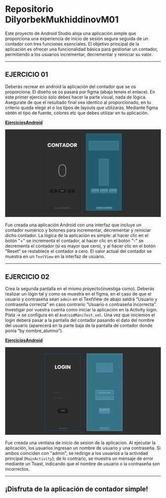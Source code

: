 # Repositorio DilyorbekMukhiddinovM01
Este proyecto de Android Studio aloja una aplicación simple que proporciona una experiencia de inicio de sesión segura seguida de un contador con tres funciones esenciales. El objetivo principal de la aplicación es ofrecer una funcionalidad básica para gestionar un contador, permitiendo a los usuarios incrementar, decrementar y reiniciar su valor.

***

## EJERCICIO 01
Deberás recrear en android la aplicación del contador que se os proporciona. El diseño se os pasará por figma (abajo teneis el enlace). En este primer ejercicio solo debes hacer la parte visual, nada de lógica. Asegurate de que el resultado final sea identico al proporcionado, en tu criterio queda elegir el o los tipos de layouts que utilizarás. Mediante figma obtén el tipo de fuente, colores etc que debes utilizar en tu aplicación.

**[EjerciciosAndroid](https://www.figma.com/file/81Q9MRTXxY0lega1H7OPwr/EjeciciosAndroid?type=design&node-id=0%3A1&mode=design&t=QnfFnLzeeeTieqMl-1)**

![DilyorbekMukhiddinovM01_contador](https://github.com/eXdesy/DilyorbekMukhiddinovM01/blob/main/img/DilyorbekMukhiddinovM01_contador.png)

Fue creada una aplicación Android con una interfaz que incluye un contador numérico y botones para incrementar, decrementar y reiniciar dicho contador. La lógica de la aplicación es simple: al hacer clic en el botón "+" se incrementa el contador, al hacer clic en el botón "-" se decrementa el contador (si es mayor que cero), y al hacer clic en el botón "Reset" se restablece el contador a cero. El valor actual del contador se muestra en un `TextView` en la interfaz de usuario.

***

## EJERCICIO 02
Crea la segunda pantalla en el mismo proyecto(investiga como). Deberás realizar un lógin tal y como se muestra en el figma, en el caso de que el usuario y contraseña sean `admin` en el TextView de abajo saldrá “Usuario y contraseña correcta” en caso contrario “Usuario o contraseña incorrecta”. Investigar por vuestra cuenta como iniciar la aplicación en la Activity login. Pista → se configura en el `AndroidManifest.xml`. Una vez que iniciemos el login deberá pasar a la pantalla del contador pasando el dato del nombre del usuario (aparecerá en la parte baja de la pantalla de contador donde ponía “by nombre_alumno”).

**[EjerciciosAndroid](https://www.figma.com/file/81Q9MRTXxY0lega1H7OPwr/EjeciciosAndroid?type=design&node-id=237%3A2&mode=design&t=pCKmiNAN91TSCUXT-1)**

![DilyorbekMukhiddinovM01_login](https://github.com/eXdesy/DilyorbekMukhiddinovM01/blob/main/img/DilyorbekMukhiddinovM01_login.png)

Fue creada una ventana de inicio de sesion de la aplicacion. Al ejecutar la aplicación, los usuarios ingresan un nombre de usuario y una contraseña. Si ambos coinciden con "admin", se redirige a los usuarios a la actividad principal (`MainActivity`); de lo contrario, se muestra un mensaje de error mediante un Toast, indicando que el nombre de usuario o la contraseña son incorrectos.

***

## ¡Disfruta de la aplicación de contador simple!



